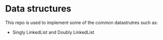 # Data structures

This repo is used to implement some of the common datastrutres such as:
 * Singly LinkedList and Doubly LinkedList
